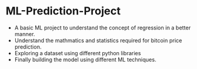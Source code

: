 # ML-Prediction-Project
- A basic ML project to understand the concept of regression in a better manner.
- Understand the mathmatics and statistics required for bitcoin price prediction.
- Exploring a dataset using different python libraries
- Finally building the model using different ML techniques.
  
